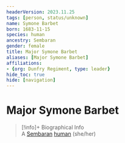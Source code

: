 ```yaml
---
headerVersion: 2023.11.25
tags: [person, status/unknown]
name: Symone Barbet
born: 1683-11-15
species: human
ancestry: Sembaran
gender: female
title: Major Symone Barbet
aliases: [Major Symone Barbet]
affiliations:
- {org: Dunfry Regiment, type: leader}
hide_toc: true
hide: [navigation]
---
```

# Major Symone Barbet
>[!info]+ Biographical Info  
> A [Sembaran](<../../gazetteer/greater-sembara/sembara/sembara.md>) [human](<../../species/humans/humans.md>) (she/her)  
>   
> 


